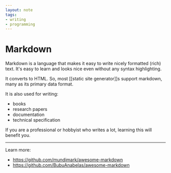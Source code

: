 ```yaml
---
layout: note
tags:
- writing
- programming
---
```


# Markdown
Markdown is a language that makes it easy to write nicely formatted (rich) text. It's easy to learn and looks nice even without any syntax highlighting.

It converts to HTML. So, most [[static site generator]]s support markdown, many as its primary data format.

It is also used for writing:
- books
- research papers
- documentation
- technical specification

If you are a professional or hobbyist who writes a lot, learning this will benefit you.

-----

Learn more:
- https://github.com/mundimark/awesome-markdown
- https://github.com/BubuAnabelas/awesome-markdown